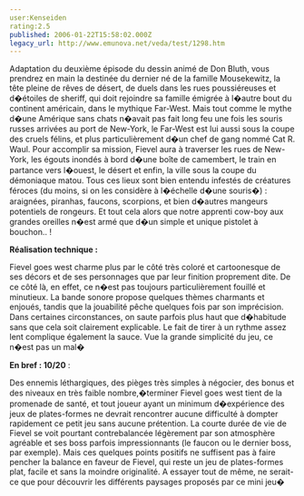 ```yaml
---
user:Kenseiden
rating:2.5
published: 2006-01-22T15:58:02.000Z
legacy_url: http://www.emunova.net/veda/test/1298.htm
---
```

Adaptation du deuxième épisode du dessin animé de Don Bluth, vous prendrez en main la destinée du dernier né de la famille Mousekewitz, la tête pleine de rêves de désert, de duels dans les rues poussiéreuses et d�étoiles de sheriff, qui doit rejoindre sa famille émigrée à l�autre bout du continent américain, dans le mythique Far-West. Mais tout comme le mythe d�une Amérique sans chats n�avait pas fait long feu une fois les souris russes arrivées au port de New-York, le Far-West est lui aussi sous la coupe des cruels félins, et plus particulièrement d�un chef de gang nommé Cat R. Waul. Pour accomplir sa mission, Fievel aura à traverser les rues de New-York, les égouts inondés à bord d�une boîte de camembert, le train en partance vers l�ouest, le désert et enfin, la ville sous la coupe du démoniaque matou. Tous ces lieux sont bien entendu infestés de créatures féroces (du moins, si on les considère à l�échelle d�une souris�) : araignées, piranhas, faucons, scorpions, et bien d�autres mangeurs potentiels de rongeurs. Et tout cela alors que notre apprenti cow-boy aux grandes oreilles n�est armé que d�un simple et unique pistolet à bouchon.. !   

  

**Réalisation technique :**   

Fievel goes west charme plus par le côté très coloré et cartoonesque de ses décors et de ses personnages que par leur finition proprement dite. De ce côté là, en effet, ce n�est pas toujours particulièrement fouillé et minutieux. La bande sonore propose quelques thèmes charmants et enjoués, tandis que la jouabilité pêche quelques fois par son imprécision. Dans certaines circonstances, on saute parfois plus haut que d�habitude sans que cela soit clairement explicable. Le fait de tirer à un rythme assez lent complique également la sauce. Vue la grande simplicité du jeu, ce n�est pas un mal�  

  

**En bref : 10/20** :  

Des ennemis léthargiques, des pièges très simples à négocier, des bonus et des niveaux en très faible nombre,�terminer Fievel goes west tient de la promenade de santé, et tout joueur ayant un minimum d�expérience des jeux de plates-formes ne devrait rencontrer aucune difficulté à dompter rapidement ce petit jeu sans aucune prétention. La courte durée de vie de Fievel se voit pourtant contrebalancée légèrement par son atmosphère agréable et ses boss parfois impressionnants (le faucon ou le dernier boss, par exemple). Mais ces quelques points positifs ne suffisent pas à faire pencher la balance en faveur de Fievel, qui reste un jeu de plates-formes plat, facile et sans la moindre originalité. A essayer tout de même, ne serait-ce que pour découvrir les différents paysages proposés par ce mini jeu�